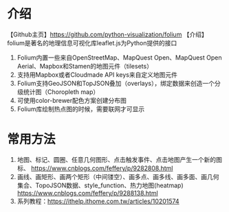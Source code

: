 # 介绍
【Github主页】https://github.com/python-visualization/folium
【介绍】folium是著名的地理信息可视化库leaflet.js为Python提供的接口

1. Folium内置一些来自OpenStreetMap、MapQuest Open、MapQuest Open Aerial、Mapbox和Stamen的地图元件（tilesets）
2. 支持用Mapbox或者Cloudmade API keys来自定义地图元件
3. Folium支持GeoJSON和TopJSON叠加（overlays），绑定数据来创造一个分级统计图（Choropleth map）
4. 可使用color-brewer配色方案创建分布图
5. Folium库绘制热点图的时候，需要联网才可显示

# 常用方法
1. 地图、标记、圆圈、任意几何图形、点击触发事件、点击地图产生一个新的图标、
https://www.cnblogs.com/feffery/p/9282808.html
2. 画线、画矩形、画两个矩形（中间镂空）、画多点、画多线、画多面、画几何集合、TopoJSON数据、style_function、热力地图(heatmap)
https://www.cnblogs.com/feffery/p/9288138.html
3. 系列教程：https://ithelp.ithome.com.tw/articles/10201574

# 